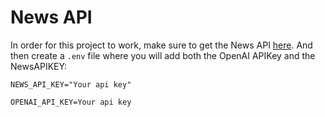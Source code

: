 # News API
In order for this project to work, make sure to get the News API [here](https://newsapi.org/).
And then create a `.env` file where you will add both the OpenAI APIKey and the NewsAPIKEY:

`NEWS_API_KEY="Your api key"`

`OPENAI_API_KEY=Your api key`